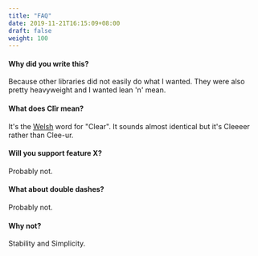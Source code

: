 ```yaml
---
title: "FAQ"
date: 2019-11-21T16:15:09+08:00
draft: false
weight: 100
---
```


#### Why did you write this?

Because other libraries did not easily do what I wanted. They were also pretty heavyweight and I wanted lean 'n' mean.

#### What does Clîr mean?

It's the [Welsh](https://en.wikipedia.org/wiki/Welsh_language) word for "Clear". It sounds almost identical but it's Cleeeer rather than Clee-ur.

#### Will you support feature X?

Probably not.

#### What about double dashes?

Probably not.

#### Why not?

Stability and Simplicity.